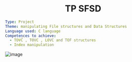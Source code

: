 <h1 align="center">TP SFSD</h1>

```yaml
Type: Project
Theme: manipulating File structures and Data Structures
Language used: C language
Competences to achieve:
  - TOVĈ , TOVC , LOVC and TOF structures
  - Index manipulation
```

![image](https://user-images.githubusercontent.com/89279264/203825136-21ea292d-d207-4aa0-a764-bdab86e83b5b.png)
